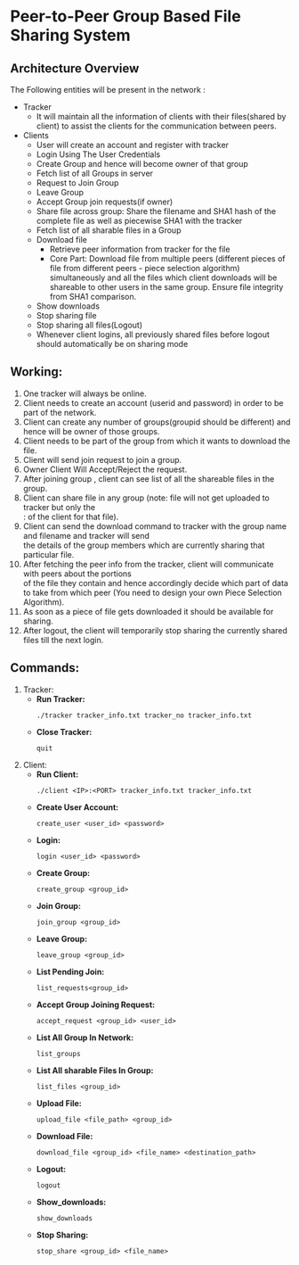 # Peer-to-Peer Group Based File Sharing System



## Architecture Overview

The Following entities will be present in the network :

- Tracker
    - It will maintain all the information of clients with their files(shared by client) to assist 
      the clients for the communication between peers.
- Clients
    - User will create an account and register with tracker
    - Login Using The User Credentials
    - Create Group and hence will become owner of that group
    - Fetch list of all Groups in server
    - Request to Join Group
    - Leave Group
    - Accept Group join requests(if owner)
    - Share file across group: Share the filename and SHA1 hash of the complete file as well as 
      piecewise SHA1 with the tracker
    - Fetch list of all sharable files in a Group
    - Download file
        - Retrieve peer information from tracker for the file
        - Core Part: Download file from multiple peers (different pieces of file from different 
          peers - piece selection algorithm) simultaneously and all the files which client downloads 
          will be shareable to other users in the same group. Ensure file integrity from SHA1 comparison.
    - Show downloads
    - Stop sharing file
    - Stop sharing all files(Logout)
    - Whenever client logins, all previously shared files before logout should automatically be on 
      sharing mode

## Working:

1. One tracker will always be online.
2. Client needs to create an account (userid and password) in order to be part of the network.
3. Client can create any number of groups(groupid should be different) and hence will be owner of 
   those groups.
4. Client needs to be part of the group from which it wants to download the file.
5. Client will send join request to join a group.
6. Owner Client Will Accept/Reject the request.
7. After joining group , client can see list of all the shareable files in the group.
8. Client can share file in any group (note: file will not get uploaded to tracker but only the  
   <ip>:<port> of the client for that file).
9. Client can send the download command to tracker with the group name and filename and tracker will send  
   the details of the group members which are currently sharing that particular file.
10. After fetching the peer info from the tracker, client will communicate with peers about the portions  
    of the file they contain and hence accordingly decide which part of data to take from which peer (You need to design your own Piece Selection Algorithm).
11. As soon as a piece of file gets downloaded it should be available for sharing.
12. After logout, the client will temporarily stop sharing the currently shared files till the next login.


## Commands:

1. Tracker:
    - **Run Tracker:** 
        ```
        ./tracker tracker_info.txt tracker_no tracker_info.txt
        ```
    - **Close Tracker:** 
        ```
        quit
        ```
2. Client:
    - **Run Client:** 
        ```
        ./client <IP>:<PORT> tracker_info.txt tracker_info.txt
        ```
    - **Create User Account:** 
        ```
        create_user <user_id> <password>
        ```
    - **Login:** 
        ```
        login <user_id> <password>
        ```
    - **Create Group:** 
        ```
        create_group <group_id>
        ```
    - **Join Group:** 
        ```
        join_group <group_id>
        ```
    - **Leave Group:** 
        ```
        leave_group <group_id>
        ```
    - **List Pending Join:** 
        ```
        list_requests<group_id>
        ```
    - **Accept Group Joining Request:** 
        ```
        accept_request <group_id> <user_id>
        ```
    - **List All Group In Network:** 
        ```
        list_groups
        ```
    - **List All sharable Files In Group:** 
        ```
        list_files <group_id>
        ```
    - **Upload File:** 
        ```
        upload_file <file_path> <group_id>
        ```
    - **Download File:** 
        ```
        download_file <group_id> <file_name> <destination_path>
        ```
    - **Logout:** 
        ```
        logout
        ```
    - **Show_downloads:** 
        ```
        show_downloads
        ```
    - **Stop Sharing:** 
        ```
        stop_share <group_id> <file_name>
        ```